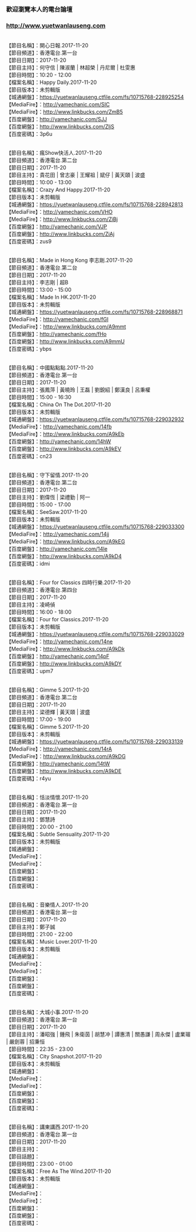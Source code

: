 ### 歡迎瀏覽本人的電台論壇
### http://www.yuetwanlauseng.com

<br>【節目名稱】：開心日報.2017-11-20
<br>【節目頻道】：香港電台.第一台
<br>【節目日期】：2017-11-20
<br>【節目主持】：何守信 | 陳淑蘭 | 林超榮 | 丹尼爾 | 杜雯惠
<br>【節目時間】：10:20 - 12:00
<br>【檔案名稱】：Happy Daily.2017-11-20
<br>【節目版本】：未剪輯版
<br>【城通網盤】：https://yuetwanlauseng.ctfile.com/fs/10715768-228925254
<br>【MediaFire】：http://yamechanic.com/SIC
<br>【MediaFire】：http://www.linkbucks.com/ZmB5
<br>【百度網盤】：http://yamechanic.com/SJJ
<br>【百度網盤】：http://www.linkbucks.com/ZljS
<br>【百度密碼】：3p6u

<br>【節目名稱】：瘋Show快活人.2017-11-20
<br>【節目頻道】：香港電台.第二台
<br>【節目日期】：2017-11-20
<br>【節目主持】：貴花田 | 曾志豪 | 王耀祖 | 斌仔 | 黃天頤 | 波盛
<br>【節目時間】：10:00 - 13:00
<br>【檔案名稱】：Crazy And Happy.2017-11-20
<br>【節目版本】：未剪輯版
<br>【城通網盤】：https://yuetwanlauseng.ctfile.com/fs/10715768-228942813
<br>【MediaFire】：http://yamechanic.com/VHO
<br>【MediaFire】：http://www.linkbucks.com/ZiBj
<br>【百度網盤】：http://yamechanic.com/VJP
<br>【百度網盤】：http://www.linkbucks.com/ZiAj
<br>【百度密碼】：zus9

<br>【節目名稱】：Made in Hong Kong 李志剛.2017-11-20
<br>【節目頻道】：香港電台.第二台
<br>【節目日期】：2017-11-20
<br>【節目主持】：李志剛 | 超B
<br>【節目時間】：13:00 - 15:00
<br>【檔案名稱】：Made In HK.2017-11-20
<br>【節目版本】：未剪輯版
<br>【城通網盤】：https://yuetwanlauseng.ctfile.com/fs/10715768-228968871
<br>【MediaFire】：http://yamechanic.com/fGI
<br>【MediaFire】：http://www.linkbucks.com/A9mmt
<br>【百度網盤】：http://yamechanic.com/fHo
<br>【百度網盤】：http://www.linkbucks.com/A9mmU
<br>【百度密碼】：ybps

<br>【節目名稱】：中國點點點.2017-11-20
<br>【節目頻道】：香港電台.第一台
<br>【節目日期】：2017-11-20
<br>【節目主持】：張鳳萍 | 黃曉玲 | 王磊 | 劉銳紹 | 鄭漢良 | 呂秉權
<br>【節目時間】：15:00 - 16:30
<br>【檔案名稱】：China On The Dot.2017-11-20
<br>【節目版本】：未剪輯版
<br>【城通網盤】：https://yuetwanlauseng.ctfile.com/fs/10715768-229032932
<br>【MediaFire】：http://yamechanic.com/14fb
<br>【MediaFire】：http://www.linkbucks.com/A9kEb
<br>【百度網盤】：http://yamechanic.com/14hW
<br>【百度網盤】：http://www.linkbucks.com/A9kEV
<br>【百度密碼】：cn23

<br>【節目名稱】：守下留情.2017-11-20
<br>【節目頻道】：香港電台.第二台
<br>【節目日期】：2017-11-20
<br>【節目主持】：劉偉恆 | 梁禮勤 | 阿一
<br>【節目時間】：15:00 - 17:00
<br>【檔案名稱】：SeeSaw.2017-11-20
<br>【節目版本】：未剪輯版
<br>【城通網盤】：https://yuetwanlauseng.ctfile.com/fs/10715768-229033300
<br>【MediaFire】：http://yamechanic.com/14jj
<br>【MediaFire】：http://www.linkbucks.com/A9kEG
<br>【百度網盤】：http://yamechanic.com/14le
<br>【百度網盤】：http://www.linkbucks.com/A9kD4
<br>【百度密碼】：idmi

<br>【節目名稱】：Four for Classics 四時行樂.2017-11-20
<br>【節目頻道】：香港電台.第四台
<br>【節目日期】：2017-11-20
<br>【節目主持】：凌崎偵
<br>【節目時間】：16:00 - 18:00
<br>【檔案名稱】：Four for Classics.2017-11-20
<br>【節目版本】：未剪輯版
<br>【城通網盤】：https://yuetwanlauseng.ctfile.com/fs/10715768-229033029
<br>【MediaFire】：http://yamechanic.com/14ne
<br>【MediaFire】：http://www.linkbucks.com/A9kDk
<br>【百度網盤】：http://yamechanic.com/14pF
<br>【百度網盤】：http://www.linkbucks.com/A9kDY
<br>【百度密碼】：upm7

<br>【節目名稱】：Gimme 5.2017-11-20
<br>【節目頻道】：香港電台.第二台
<br>【節目日期】：2017-11-20
<br>【節目主持】：梁德輝 | 黃天頤 | 波盛
<br>【節目時間】：17:00 - 19:00
<br>【檔案名稱】：Gimme 5.2017-11-20
<br>【節目版本】：未剪輯版
<br>【城通網盤】：https://yuetwanlauseng.ctfile.com/fs/10715768-229033139
<br>【MediaFire】：http://yamechanic.com/14rA
<br>【MediaFire】：http://www.linkbucks.com/A9kDG
<br>【百度網盤】：http://yamechanic.com/14tW
<br>【百度網盤】：http://www.linkbucks.com/A9kDE
<br>【百度密碼】：r4yu

<br>【節目名稱】：恬淡情懷.2017-11-20
<br>【節目頻道】：香港電台.第一台
<br>【節目日期】：2017-11-20
<br>【節目主持】：鄧慧詩
<br>【節目時間】：20:00 - 21:00
<br>【檔案名稱】：Subtle Sensuality.2017-11-20
<br>【節目版本】：未剪輯版
<br>【城通網盤】：
<br>【MediaFire】：
<br>【MediaFire】：
<br>【百度網盤】：
<br>【百度網盤】：
<br>【百度密碼】：

<br>【節目名稱】：音樂情人.2017-11-20
<br>【節目頻道】：香港電台.第一台
<br>【節目日期】：2017-11-20
<br>【節目主持】：鄭子誠
<br>【節目時間】：21:00 - 22:00
<br>【檔案名稱】：Music Lover.2017-11-20
<br>【節目版本】：未剪輯版
<br>【城通網盤】：
<br>【MediaFire】：
<br>【MediaFire】：
<br>【百度網盤】：
<br>【百度網盤】：
<br>【百度密碼】：

<br>【節目名稱】：大城小事.2017-11-20
<br>【節目頻道】：香港電台.第一台
<br>【節目日期】：2017-11-20
<br>【節目主持】：潘昭強 | 鍾飛 | 朱衛茵 | 胡慧冲 | 譚惠清 | 關愚謙 | 周永傑 | 盧業瑂 | 嚴劍蓉 | 招秉恒
<br>【節目時間】：22:35 - 23:00
<br>【檔案名稱】：City Snapshot.2017-11-20
<br>【節目版本】：未剪輯版
<br>【城通網盤】：
<br>【MediaFire】：
<br>【MediaFire】：
<br>【百度網盤】：
<br>【百度網盤】：
<br>【百度密碼】：

<br>【節目名稱】：講東講西.2017-11-20
<br>【節目頻道】：香港電台.第一台
<br>【節目日期】：2017-11-20
<br>【節目主持】：
<br>【節目話題】：
<br>【節目時間】：23:00 - 01:00
<br>【檔案名稱】：Free As The Wind.2017-11-20
<br>【節目版本】：未剪輯版
<br>【城通網盤】：
<br>【MediaFire】：
<br>【MediaFire】：
<br>【百度網盤】：
<br>【百度網盤】：
<br>【百度密碼】：
